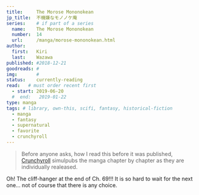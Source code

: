 ```yaml
---
title:     The Morose Mononokean
jp_title:  不機嫌なモノノケ庵
series:    # if part of a series
  name:    The Morose Mononokean
  number:  14
  url:     /manga/morose-mononokean.html
author: 
  first:   Kiri 
  last:    Wazawa
published: #2018-12-21 
goodreads: #
img:       # 
status:    currently-reading
read:   # must order recent first
  - start: 2019-06-20 
  #  end:   2019-01-22 
type: manga
tags: # library, own-this, scifi, fantasy, historical-fiction
  - manga
  - fantasy
  - supernatural
  - favorite
  - crunchyroll
---
```


> Before anyone asks, how I read this before it was published, [Crunchyroll](https://www.crunchyroll.com/comics/manga/the-morose-mononokean/volumes) simulpubs the manga chapter by chapter as they are individually realeased.

Oh! The cliff-hanger at the end of Ch. 69!!!  It is so hard to wait for the next one... not of course that there is any choice.
